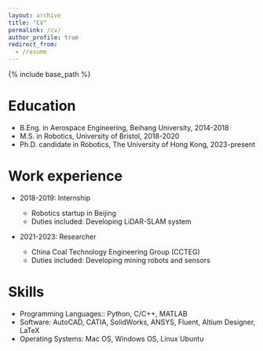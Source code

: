 ```yaml
---
layout: archive
title: "CV"
permalink: /cv/
author_profile: true
redirect_from:
  - /resume
---
```


{% include base_path %}

Education
======
* B.Eng. in Aerospace Engineering, Beihang University, 2014-2018
* M.S. in Robotics, University of Bristol, 2018-2020
* Ph.D. candidate in Robotics, The University of Hong Kong, 2023-present

Work experience
======
* 2018-2019: Internship
  * Robotics startup in Beijing
  * Duties included: Developing LiDAR-SLAM system

* 2021-2023: Researcher
  * China Coal Technology Engineering Group (CCTEG)
  * Duties included: Developing mining robots and sensors
  
Skills
======
* Programming Languages:: Python, C/C++, MATLAB
* Software: AutoCAD, CATIA, SolidWorks, ANSYS, Fluent, Altium Designer, LaTeX
* Operating Systems: Mac OS, Windows OS, Linux Ubuntu


